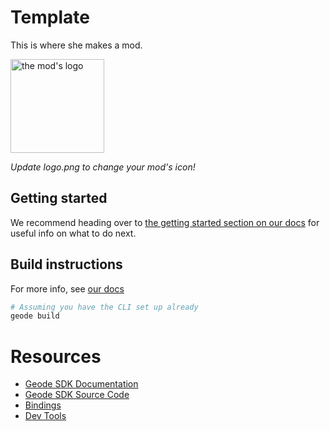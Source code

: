 # Template
This is where she makes a mod.

<img src="logo.png" width="150" alt="the mod's logo" />

*Update logo.png to change your mod's icon!*

## Getting started
We recommend heading over to [the getting started section on our docs](https://docs.geode-sdk.org/getting-started/) for useful info on what to do next.

## Build instructions
For more info, see [our docs](https://docs.geode-sdk.org/getting-started/create-mod/#build)
```sh
# Assuming you have the CLI set up already
geode build
```

# Resources
* [Geode SDK Documentation](https://docs.geode-sdk.org/)
* [Geode SDK Source Code](https://github.com/geode-sdk/geode)
* [Bindings](https://github.com/geode-sdk/bindings/)
* [Dev Tools](https://github.com/geode-sdk/DevTools)
